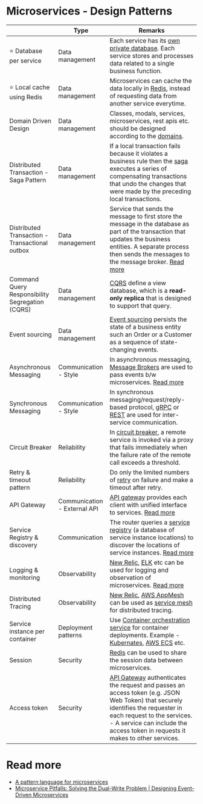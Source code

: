 # Microservices - Design Patterns

|                                                 | Type                         | Remarks                                                                                                                                                                                                                                                                                            |
|-------------------------------------------------|------------------------------|----------------------------------------------------------------------------------------------------------------------------------------------------------------------------------------------------------------------------------------------------------------------------------------------------|
| :star: Database per service                     | Data management              | Each service has its [own private database](https://microservices.io/patterns/data/database-per-service.html). Each service stores and processes data related to a single business function.                                                                                                       |
| :star: Local cache using Redis                  | Data management              | Microservices can cache the data locally in [Redis](../../3_DatabaseServices/8_InMemory-Databases/Redis), instead of requesting data from another service everytime.                                                                                                                               |
| Domain Driven Design                            | Data management              | Classes, modals, services, microservices, rest apis etc. should be designed according to the [domains](../../7b_ArchitecturePatterns/DomainDrivenArchitecture.md).                                                                                                                                 |
| Distributed Transaction - Saga Pattern          | Data management              | If a local transaction fails because it violates a business rule then the [saga](Saga.md) executes a series of compensating transactions that undo the changes that were made by the preceding local transactions.                                                                                 |
| Distributed Transaction - Transactional outbox  | Data management              | Service that sends the message to first store the message in the database as part of the transaction that updates the business entities. A separate process then sends the messages to the message broker. [Read more](https://microservices.io/patterns/data/transactional-outbox.html)           |
| Command Query Responsibility Segregation (CQRS) | Data management              | [CQRS](CQRS.md) define a view database, which is a **read-only replica** that is designed to support that query.                                                                                                                                                                                   |
| Event sourcing                                  | Data management              | [Event sourcing](EventSourcing.md) persists the state of a business entity such an Order or a Customer as a sequence of state-changing events.                                                                                                                                                     |
| Asynchronous Messaging                          | Communication - Style        | In asynchronous messaging, [Message Brokers](../../4_MessageBrokersEDA) are used to pass events b/w microservices. [Read more](https://microservices.io/patterns/communication-style/messaging.html)                                                                                               |
| Synchronous Messaging                           | Communication - Style        | In synchronous messaging/request/reply-based protocol, [gRPC](../../8_APIStandards/gRPC.md) or [REST](../../8_APIStandards/REST.md) are used for inter-service communication.                                                                                                                      |
| Circuit Breaker                                 | Reliability                  | In [circuit breaker](../../7b_ArchitecturePatterns/CircuitBreaker.md), a remote service is invoked via a proxy that fails immediately when the failure rate of the remote call exceeds a threshold.                                                                                                |
| Retry & timeout pattern                         | Reliability                  | Do only the limited numbers of [retry](../../7b_ArchitecturePatterns/RetryPattern.md) on failure and make a timeout after retry.                                                                                                                                                                   |
| API Gateway                                     | Communication - External API | [API gateway](../1_APIGateway/Readme.md) provides each client with unified interface to services. [Read more](https://microservices.io/patterns/apigateway.html)                                                                                                                                   |
| Service Registry & discovery                    | Communication                | The router queries a [service registry](../2_ServiceRegistry&Discovery/Readme.md) (a database of service instance locations) to discover the locations of service instances. [Read more](https://microservices.io/patterns/server-side-discovery.html)                                             |
| Logging & monitoring                            | Observability                | [New Relic](../../12_ObservabilityServices/NewRelic/Readme.md), [ELK](../../12_ObservabilityServices/ELK.md) etc can be used for logging and observation of microservices. [Read more](https://microservices.io/patterns/observability/application-logging.html)                                   |
| Distributed Tracing                             | Observability                | [New Relic](../../12_ObservabilityServices/NewRelic/Readme.md), [AWS AppMesh](../../2_AWSServices/1_NetworkingAndContentDelivery/2_ApplicationNetworking/AWSAppMesh.md) can be used as [service mesh](../3_ServiceMesh.md) for distributed tracing.                                                |
| Service instance per container                  | Deployment patterns          | Use [Container orchestration service](../../9_Container&OrchestrationServices/Readme.md) for container deployments. Example - [Kubernates](../../9_Container&OrchestrationServices/Kubernates/Readme.md), [AWS ECS](../../2_AWSServices/4_ContainerOrchestrationServices/AmazonECS/Readme.md) etc. |
| Session                                         | Security                     | [Redis](../../3_DatabaseServices/8_InMemory-Databases/Redis) can be used to share the session data between microservices.                                                                                                                                                                          |
| Access token                                    | Security                     | [API Gateway](../1_APIGateway/Readme.md) authenticates the request and passes an access token (e.g. JSON Web Token) that securely identifies the requester in each request to the services. <br/>- A service can include the access token in requests it makes to other services.                  |

# Read more
- [A pattern language for microservices](https://microservices.io/patterns/)
- [Microservice Pitfalls: Solving the Dual-Write Problem | Designing Event-Driven Microservices](https://www.youtube.com/watch?v=4GffyiSZri4)

